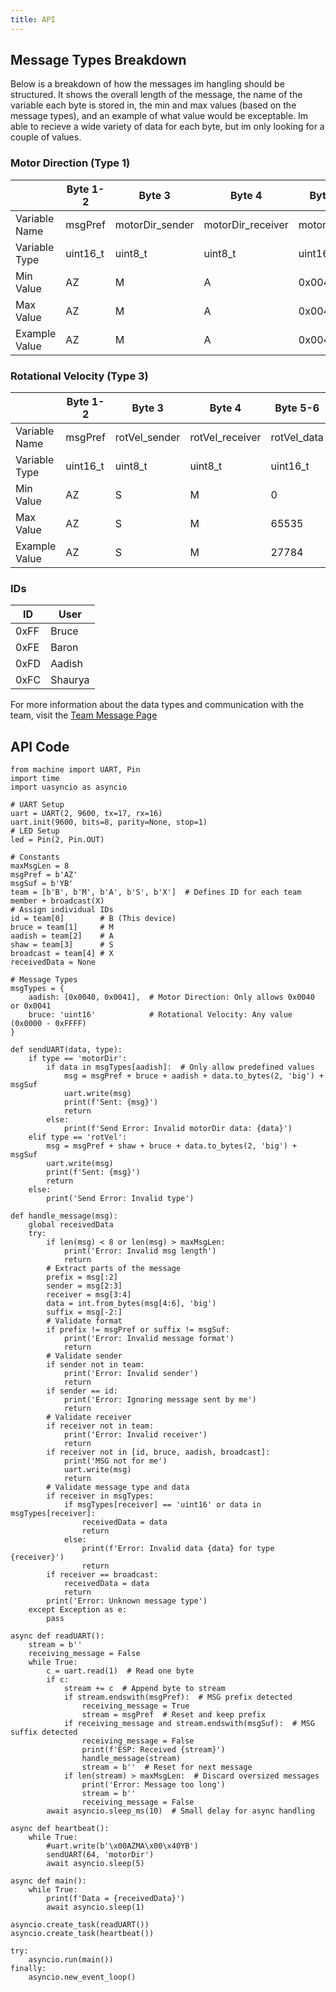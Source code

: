 ```yaml
---
title: API
---
```


## Message Types Breakdown

Below is a breakdown of how the messages im hangling should be structured. It shows the overall length of the message, the name of the variable each byte is stored in, the min and max values (based on the message types), and an example of what value would be exceptable. Im able to recieve a wide variety of data for each byte, but im only looking for a couple of values.

### Motor Direction (Type 1)

|  | Byte 1-2 | Byte 3 | Byte 4 | Byte 5-6 | Byte 7-8 |
|---|---|---|---|---|---|
| Variable Name | msgPref | motorDir_sender | motorDir_receiver | motorDir_data | msgSuf |
| Variable Type | uint16_t | uint8_t | uint8_t | uint16_t | uint16_t |
| Min Value | AZ | M | A | 0x0040 | YB |
| Max Value | AZ | M | A | 0x0041 | YB |
| Example Value | AZ | M | A | 0x0041 | YB |

### Rotational Velocity (Type 3)

|  | Byte 1-2 | Byte 3 | Byte 4 | Byte 5-6 | Byte 7-8 |
|---|---|---|---|---|---|
| Variable Name | msgPref | rotVel_sender | rotVel_receiver | rotVel_data | msgSuf |
| Variable Type | uint16_t | uint8_t | uint8_t | uint16_t | uint16_t |
| Min Value | AZ | S | M | 0 | YB |
| Max Value | AZ | S | M | 65535 | YB |
| Example Value | AZ | S | M | 27784 | YB |

### IDs
| ID | User |
|---|---|
| 0xFF | Bruce |
| 0xFE | Baron |
| 0xFD | Aadish |
| 0xFC | Shaurya |

For more information about the data types and communication with the team, visit the [Team Message Page](https://egr314-2025-s-309.github.io/Block-Process-Diagrams-Message-Structure/)

## API Code
```
from machine import UART, Pin
import time
import uasyncio as asyncio

# UART Setup
uart = UART(2, 9600, tx=17, rx=16)
uart.init(9600, bits=8, parity=None, stop=1)
# LED Setup
led = Pin(2, Pin.OUT)

# Constants
maxMsgLen = 8
msgPref = b'AZ'
msgSuf = b'YB'
team = [b'B', b'M', b'A', b'S', b'X']  # Defines ID for each team member + broadcast(X)
# Assign individual IDs
id = team[0]        # B (This device)
bruce = team[1]     # M
aadish = team[2]    # A
shaw = team[3]      # S
broadcast = team[4] # X
receivedData = None

# Message Types
msgTypes = {
    aadish: [0x0040, 0x0041],  # Motor Direction: Only allows 0x0040 or 0x0041
    bruce: 'uint16'            # Rotational Velocity: Any value (0x0000 - 0xFFFF)
}

def sendUART(data, type):
    if type == 'motorDir':
        if data in msgTypes[aadish]:  # Only allow predefined values
            msg = msgPref + bruce + aadish + data.to_bytes(2, 'big') + msgSuf
            uart.write(msg)
            print(f'Sent: {msg}')
            return
        else:
            print(f'Send Error: Invalid motorDir data: {data}')
    elif type == 'rotVel':
        msg = msgPref + shaw + bruce + data.to_bytes(2, 'big') + msgSuf
        uart.write(msg)
        print(f'Sent: {msg}')
        return
    else:
        print('Send Error: Invalid type')

def handle_message(msg):
    global receivedData
    try:
        if len(msg) < 8 or len(msg) > maxMsgLen:
            print('Error: Invalid msg length')
            return
        # Extract parts of the message
        prefix = msg[:2]
        sender = msg[2:3]
        receiver = msg[3:4]
        data = int.from_bytes(msg[4:6], 'big')
        suffix = msg[-2:]
        # Validate format
        if prefix != msgPref or suffix != msgSuf:
            print('Error: Invalid message format')
            return
        # Validate sender
        if sender not in team:
            print('Error: Invalid sender')
            return
        if sender == id:
            print('Error: Ignoring message sent by me')
            return
        # Validate receiver
        if receiver not in team:
            print('Error: Invalid receiver')
            return
        if receiver not in [id, bruce, aadish, broadcast]:
            print('MSG not for me')
            uart.write(msg)
            return
        # Validate message type and data
        if receiver in msgTypes:
            if msgTypes[receiver] == 'uint16' or data in msgTypes[receiver]:
                receivedData = data
                return
            else:
                print(f'Error: Invalid data {data} for type {receiver}')
                return
        if receiver == broadcast:
            receivedData = data
            return
        print('Error: Unknown message type')
    except Exception as e:
        pass

async def readUART():
    stream = b''
    receiving_message = False
    while True:
        c = uart.read(1)  # Read one byte
        if c:
            stream += c  # Append byte to stream
            if stream.endswith(msgPref):  # MSG prefix detected
                receiving_message = True
                stream = msgPref  # Reset and keep prefix
            if receiving_message and stream.endswith(msgSuf):  # MSG suffix detected
                receiving_message = False
                print(f'ESP: Received {stream}')
                handle_message(stream)
                stream = b''  # Reset for next message
            if len(stream) > maxMsgLen:  # Discard oversized messages
                print('Error: Message too long')
                stream = b''
                receiving_message = False
        await asyncio.sleep_ms(10)  # Small delay for async handling

async def heartbeat():
    while True:
        #uart.write(b'\x00AZMA\x00\x40YB')
        sendUART(64, 'motorDir')
        await asyncio.sleep(5)

async def main():
    while True:
        print(f'Data = {receivedData}')
        await asyncio.sleep(1)

asyncio.create_task(readUART())
asyncio.create_task(heartbeat())

try:
    asyncio.run(main())
finally:
    asyncio.new_event_loop()
```
